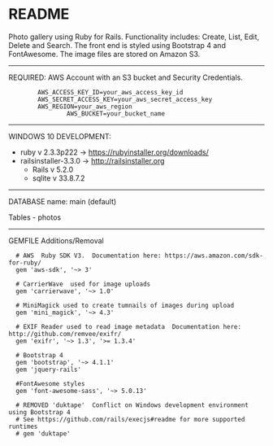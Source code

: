 # README

 Photo gallery using Ruby for Rails.  Functionality includes: Create, List, Edit, Delete and Search.  The front end is styled using Bootstrap 4 and FontAwesome.  The image files are stored on Amazon S3.
 ______________________________________________________________________________________________________________________
 
 REQUIRED: AWS Account with an S3 bucket and Security Credentials.
    
		    AWS_ACCESS_KEY_ID=your_aws_access_key_id   
		    AWS_SECRET_ACCESS_KEY=your_aws_secret_access_key
		    AWS_REGION=your_aws_region
                    AWS_BUCKET=your_bucket_name
      
 ______________________________________________________________________________________________________________________
 
 WINDOWS 10 DEVELOPMENT:
 * ruby v 2.3.3p222 -> https://rubyinstaller.org/downloads/
 * railsinstaller-3.3.0 -> http://railsinstaller.org
    - Rails v 5.2.0
    - sqlite v 33.8.7.2

______________________________________________________________________________________________________________________

 DATABASE
  name: main (default)
  
  Tables
      - photos
   
______________________________________________________________________________________________________________________

  GEMFILE Additions/Removal
  
      # AWS  Ruby SDK V3.  Documentation here: https://aws.amazon.com/sdk-for-ruby/
      gem 'aws-sdk', '~> 3'

      # CarrierWave  used for image uploads
      gem 'carrierwave', '~> 1.0'

      # MiniMagick used to create tumnails of images during upload
      gem 'mini_magick', '~> 4.3'

      # EXIF Reader used to read image metadata  Documentation here: http://github.com/remvee/exifr/
      gem 'exifr', '~> 1.3', '>= 1.3.4'

      # Bootstrap 4
      gem 'bootstrap', '~> 4.1.1'
      gem 'jquery-rails'

      #FontAwesome styles
      gem 'font-awesome-sass', '~> 5.0.13'
      
      # REMOVED 'duktape'  Conflict on Windows development environment using Bootstrap 4 
      # See https://github.com/rails/execjs#readme for more supported runtimes
      # gem 'duktape'  

      
